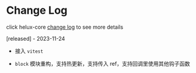 # Change Log

click helux-core [change log](./packages/helux-core/CHANGELOG.md) to see more details

[released] - 2023-11-24

- 接入 `vitest`

- `block` 模块重构，支持热更新，支持传入 ref，支持回调里使用其他钩子函数
